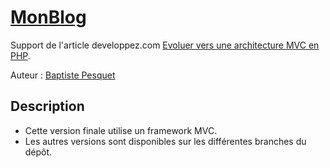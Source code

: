 # [MonBlog](http://github.com/bpesquet/MonBlog)

Support de l'article developpez.com [Evoluer vers une architecture MVC en PHP](http://bpesquet.developpez.com/tutoriels/php/evoluer-architecture-mvc/).

Auteur : [Baptiste Pesquet](https://github.com/bpesquet)


## Description

* Cette version finale utilise un framework MVC.
* Les autres versions sont disponibles sur les différentes branches du dépôt.

